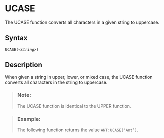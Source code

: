 <!-- loio7efd7be9d6f045e984db9d55bc2bef59 -->

# UCASE

The UCASE function converts all characters in a given string to uppercase.



<a name="loio7efd7be9d6f045e984db9d55bc2bef59__section_cqs_32y_s4b"/>

## Syntax

<code>UCASE(<i class="varname">&lt;string&gt;</i>)</code> 



<a name="loio7efd7be9d6f045e984db9d55bc2bef59__section_dqs_32y_s4b"/>

## Description

When given a string in upper, lower, or mixed case, the UCASE function converts all characters in the string to uppercase.

> ### Note:  
> The UCASE function is identical to the UPPER function.



> ### Example:  
> The following function returns the value `ANT`: `UCASE(‘Ant’)`.

